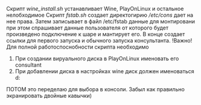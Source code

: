 Скрипт _wine_install.sh_  устанавливает Wine, PlayOnLinux и остальное нелобходимое
Скрипт _fstab.sh_ создает директогирию _/etc/cons_ дает на нее права. Затем записывает в файл /etc/fstab данные для монтировани при этом спрашивает
данные пользователя от которого будет произведено подключение к шаре и мантирует его.
В конце создает ссылки для первого запуска и обычного запуска консультанта.
!Важно!
Для полной работоспоснобности скрипта необходимо

1. При создании вируального диска в PlayOnLinux именовать его consultant
2. При добавлении диска в настройках wine диск должен именоваться d:

ПОТОМ это переделаю для выбора в консоли. Забыл как правильно экранировать двойные кавычки)
